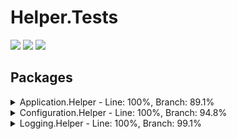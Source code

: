 # Helper.Tests
[<img src="https://kevindheath.github.io/codecoverage/helper/badge_linecoverage.svg">](https://kevindheath.github.io/codecoverage/helper/html/)
[<img src="https://kevindheath.github.io/codecoverage/helper/badge_branchcoverage.svg">](https://kevindheath.github.io/codecoverage/helper/html/)
[<img src="https://kevindheath.github.io/codecoverage/helper/badge_methodcoverage.svg">](https://kevindheath.github.io/codecoverage/helper/html/)

## Packages
<details><summary>Application.Helper - Line: 100%, Branch: 89.1%</summary>

|**Name**|**Line**|**Branch**|
|:---|---:|---:|
|Application.Helper.ConsoleApp|100%|84.7%|
|Application.Helper.GenericException|100%|100%|

</details>
<details><summary>Configuration.Helper - Line: 100%, Branch: 94.8%</summary>

|**Name**|**Line**|**Branch**|
|:---|---:|---:|
|Configuration.Helper.AlphanumComparator|100%|94.7%|
|Configuration.Helper.ConfigFileHelper|100%|96.4%|
|Configuration.Helper.FileFolderInfo|100%|95%|
|Configuration.Helper.FileSettingsStore|100%|100%|
|Configuration.Helper.FolderInfoBase|100%|100%|
|Configuration.Helper.IOHelper|100%|100%|
|Configuration.Helper.SettingsSection|100%|87.5%|
|Configuration.Helper.SettingsStoreBase|100%|87.5%|
|Configuration.Helper.WebConnectionStringBuilder|100%|88.4%|

</details>
<details><summary>Logging.Helper - Line: 100%, Branch: 99.1%</summary>

|**Name**|**Line**|**Branch**|
|:---|---:|---:|
|Logging.Helper.ImplNLog|100%|91.6%|
|Logging.Helper.Logger|100%|100%|
|Logging.Helper.LoggerEvent|100%|100%|
|Logging.Helper.LoggerEventArgs|100%|100%|

</details>
